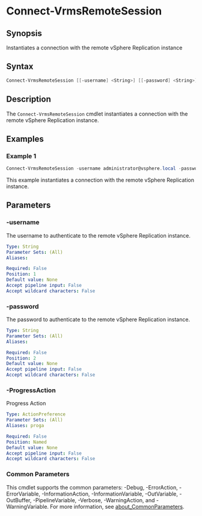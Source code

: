 # Connect-VrmsRemoteSession

## Synopsis

Instantiates a connection with the remote vSphere Replication instance

## Syntax

```powershell
Connect-VrmsRemoteSession [[-username] <String>] [[-password] <String>] [-ProgressAction <ActionPreference>] [<CommonParameters>]
```

## Description

The `Connect-VrmsRemoteSession` cmdlet instantiates a connection with the remote vSphere Replication instance.

## Examples

### Example 1

```powershell
Connect-VrmsRemoteSession -username administrator@vsphere.local -password VMw@re1!
```

This example instantiates a connection with the remote vSphere Replication instance.

## Parameters

### -username

The username to authenticate to the remote vSphere Replication instance.

```yaml
Type: String
Parameter Sets: (All)
Aliases:

Required: False
Position: 1
Default value: None
Accept pipeline input: False
Accept wildcard characters: False
```

### -password

The password to authenticate to the remote vSphere Replication instance.

```yaml
Type: String
Parameter Sets: (All)
Aliases:

Required: False
Position: 2
Default value: None
Accept pipeline input: False
Accept wildcard characters: False
```

### -ProgressAction

Progress Action

```yaml
Type: ActionPreference
Parameter Sets: (All)
Aliases: proga

Required: False
Position: Named
Default value: None
Accept pipeline input: False
Accept wildcard characters: False
```

### Common Parameters

This cmdlet supports the common parameters: -Debug, -ErrorAction, -ErrorVariable, -InformationAction, -InformationVariable, -OutVariable, -OutBuffer, -PipelineVariable, -Verbose, -WarningAction, and -WarningVariable. For more information, see [about_CommonParameters](http://go.microsoft.com/fwlink/?LinkID=113216).
